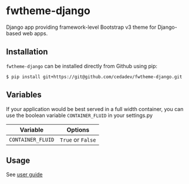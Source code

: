 # fwtheme-django

Django app providing framework-level Bootstrap v3 theme for Django-based web apps.

## Installation

`fwtheme-django` can be installed directly from Github using pip:

```
$ pip install git+https://git@github.com/cedadev/fwtheme-django.git
```

## Variables

If your application would be best served in a full width container, you can use
the boolean variable `CONTAINER_FLUID` in your settings.py

| Variable         | Options         |
|------------------|-----------------|
| `CONTAINER_FLUID`|`True` or `False`|

## Usage

See [user guide](Userguide.md)

